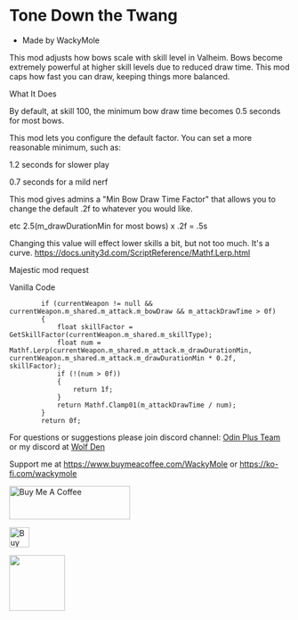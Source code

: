 # Tone Down the Twang

- Made by WackyMole

This mod adjusts how bows scale with skill level in Valheim. Bows become extremely powerful at higher skill levels due to reduced draw time. This mod caps how fast you can draw, keeping things more balanced.

 What It Does

By default, at skill 100, the minimum bow draw time becomes 0.5 seconds for most bows.

This mod lets you configure the default factor. You can set a more reasonable minimum, such as:

 1.2 seconds for slower play

 0.7 seconds for a mild nerf

This mod gives admins a "Min Bow Draw Time Factor" that allows you to change the default .2f to whatever you would like. 

etc  2.5(m_drawDurationMin for most bows) x .2f = .5s 

Changing this value will effect lower skills a bit, but not too much. It's a curve. https://docs.unity3d.com/ScriptReference/Mathf.Lerp.html


Majestic mod request


Vanilla Code
``` 		ItemDrop.ItemData currentWeapon = GetCurrentWeapon();
		if (currentWeapon != null && currentWeapon.m_shared.m_attack.m_bowDraw && m_attackDrawTime > 0f)
		{
			float skillFactor = GetSkillFactor(currentWeapon.m_shared.m_skillType);
			float num = Mathf.Lerp(currentWeapon.m_shared.m_attack.m_drawDurationMin, currentWeapon.m_shared.m_attack.m_drawDurationMin * 0.2f, skillFactor);
			if (!(num > 0f))
			{
				return 1f;
			}
			return Mathf.Clamp01(m_attackDrawTime / num);
		}
		return 0f;
```


For questions or suggestions please join discord channel: [Odin Plus Team](https://discord.gg/odinplus) or my discord at [Wolf Den](https://discord.gg/uPjjH8y52j)

Support me at https://www.buymeacoffee.com/WackyMole  or https://ko-fi.com/wackymole

<a href="https://www.buymeacoffee.com/WackyMole" target="_blank"><img src="https://cdn.buymeacoffee.com/buttons/v2/default-yellow.png" alt="Buy Me A Coffee" style="height: 60px !important;width: 217px !important;" ></a>

<a href='https://ko-fi.com/H2H6LL5GA' target='_blank'><img height='36' style='border:0px;height:36px;' src='https://storage.ko-fi.com/cdn/kofi3.png?v=3' border='0' alt='Buy Me a Coffee at ko-fi.com' /></a>

<img src="https://wackymole.com/hosts/bmc_qr.png" width="100"/>

